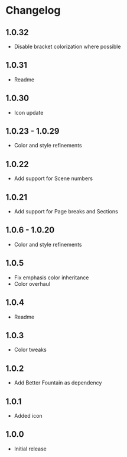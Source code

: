 # Changelog

## 1.0.32

- Disable bracket colorization where possible

## 1.0.31

- Readme

## 1.0.30

- Icon update

## 1.0.23 - 1.0.29

- Color and style refinements

## 1.0.22

- Add support for Scene numbers

## 1.0.21

- Add support for Page breaks and Sections

## 1.0.6 - 1.0.20

- Color and style refinements

## 1.0.5

- Fix emphasis color inheritance
- Color overhaul

## 1.0.4

- Readme

## 1.0.3

- Color tweaks

## 1.0.2

- Add Better Fountain as dependency

## 1.0.1

- Added icon


## 1.0.0

- Initial release
